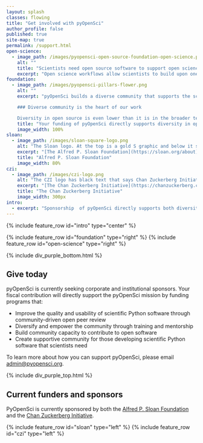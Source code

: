 ```yaml
---
layout: splash
classes: flowing
title: "Get involved with pyOpenSci"
author_profile: false
published: true
site-map: true
permalink: /support.html
open-science:
  - image_path: /images/pyopensci-open-source-foundation-open-science.png
    alt: ""
    title: "Scientists need open source software to support open science"
    excerpt: "Open science workflows allow scientists to build upon one another’s work which in turn accelerates scientific discovery. Free and open software lowers open science barriers by allowing scientists to freely access the tools that they need to process their data."
foundation:
  - image_path: /images/pyopensci-pillars-flower.png
    alt: ""
    excerpt: "pyOpenSci builds a diverse community that supports the scientific Python software that scientists need for open science. Our  [peer review program](about-peer-review/), packaging support, and training helps scientists build better, maintainable and trusted open source tools.

    ### Diverse community is the heart of our work

    Diversity in open source is even lower than it is in the broader tech community. But, it doesn’t have to be this way. pyOpenSci carves out space for people to participate through mentorship programs and training. We also actively create welcoming, supportive, safe, and inclusive spaces where all members feel represented, heard, and valued."
    title: "Your funding of pyOpenSci directly supports diversity in open source and open science"
    image_width: 100%
sloan:
  - image_path: /images/sloan-square-logo.png
    alt: "The Sloan logo. At the top is a gold S graphic and below it says Alfred P. Sloan foundation"
    excerpt: "[The Alfred P. Sloan Foundation](https://sloan.org/about) supports education and research related to science, technology, engineering, mathematics, and economics. Their mission is to “make the world a better place by advancing the frontiers of knowledge. We pledge to pursue that mission in ways that make the institutions of scientific endeavor more diverse, more equitable, and more inclusive to all."
    title: "Alfred P. Sloan Foundation"
    image_width: 80%
czi:
  - image_path: /images/czi-logo.png
    alt: "The CZI logo has black text that says Chan Zuckerberg Initiative. After the word initiative there is a small red CZ in a circle which is their brand logo element."
    excerpt: "[The Chan Zuckerberg Initiative](https://chanzuckerberg.com/about/our-approach/) was founded in 2015 to help solve some of society’s toughest challenges — from eradicating disease and improving education, to addressing the needs of our local communities. Our mission is to build a more inclusive, just, and healthy future for everyone. "
    title: "The Chan Zuckerberg Initiative"
    image_width: 300px
intro:
  - excerpt: "Sponsorship  of pyOpenSci directly supports both diversity in open source and open science and the usable and maintained scientific Python software that scientists need."
---
```



{% include feature_row id="intro" type="center" %}



<div class="pyos-section purple" markdown="1">
<div class="content" markdown="1">


{% include feature_row id="foundation" type="right" %}
{% include feature_row id="open-science" type="right" %}


</div>
</div>

{% include div_purple_bottom.html  %}



<div class="pyos-section" markdown="1">
<div class="content" markdown="1">




## Give today

pyOpenSci is currently seeking corporate and institutional sponsors. Your fiscal contribution will directly support the pyOpenSci mission by funding programs that:
- Improve the quality and usability of scientific Python software through community-driven open peer review
- Diversify and empower the  community through training and mentorship
- Build community capacity to contribute to open software
- Create supportive community for those developing scientific Python software that scientists need

To learn more about how you can support pyOpenSci, please email [admin@pyopensci.org](admin@pyopensci.org).

</div>
</div>

{% include div_purple_top.html  %}
<div class="pyos-section purple" markdown="1">
<div class="content" markdown="1">

## Current funders and sponsors

PyOpenSci is currently sponsored by both the [Alfred P. Sloan Foundation](https://sloan.org/) and the [Chan Zuckerberg Initiative](https://chanzuckerberg.com/).


{% include feature_row id="sloan" type="left" %}
{% include feature_row id="czi" type="left" %}
</div>
</div>


<div class="pyos-section" markdown="1">
<div class="content" markdown="1">
<!-- ## Current in-kind donations

Through the generosity of their employers, volunteers are able to donate a small portion of their time each month to assisting a non-profit. We currently have employees from the following organizations donating their time to pyOpenSci, helping with infrastructure needs, serving as an editor or reviewer, or contributing to one of our guides! -->

## Get involved
Learn more about volunteer opportunities with pyOpenSci on [our volunteer page](https://www.pyopensci.org/volunteer.html), and network with the broader pyOpenSci community on our [Discourse forum](https://pyopensci.discourse.group/)!

## Let's connect!

- [<i class="fa-brands fa-discourse"></i> Discourse](https://pyopensci.discourse.group/)
- [<i class="fa-brands fa-mastodon"></i> Mastodon](https://fosstodon.org/@pyopensci)
- [<i class="fa-solid fa-cloud"></i> Bluesky](https://bsky.app/profile/pyopensci.bsky.social)
- [<i class="fa-brands fa-linkedin"></i> LinkedIn](https://www.linkedin.com/company/pyopensci)
- [<i class="fa-brands fa-github"></i> GitHub](https://github.com/pyOpenSci)


</div>
</div>
